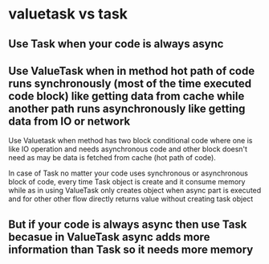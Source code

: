 # valuetask vs task



## Use Task when your code is always async
## Use ValueTask when in method hot path of code runs synchronously (most of the time executed code block) like getting data from cache while another path runs asynchronously like getting data from IO or network



Use Valuetask when method has two block conditional code where one is like IO operation and needs asynchronous code and other block doesn't need as may be data is fetched from cache (hot path of code).



In case of Task no matter your code uses synchronous or asynchronous block of code, every time Task object is create and it consume memory while as in using ValueTask only creates object when async part is executed and for other other flow directly returns value without creating task object



## But if your code is always async then use Task becasue in ValueTask async adds more information than Task so it needs more memory
